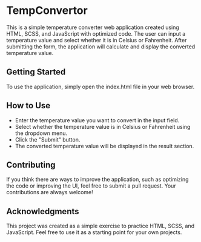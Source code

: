 # TempConvertor

This is a simple temperature converter web application created using HTML, SCSS, and JavaScript with optimized code. The user can input a temperature value and select whether it is in Celsius or Fahrenheit. After submitting the form, the application will calculate and display the converted temperature value.

## Getting Started
To use the application, simply open the index.html file in your web browser.

## How to Use
- Enter the temperature value you want to convert in the input field.
- Select whether the temperature value is in Celsius or Fahrenheit using the dropdown menu.
- Click the "Submit" button.
- The converted temperature value will be displayed in the result section.

## Contributing
If you think there are ways to improve the application, such as optimizing the code or improving the UI, feel free to submit a pull request. Your contributions are always welcome!

## Acknowledgments
This project was created as a simple exercise to practice HTML, SCSS, and JavaScript. Feel free to use it as a starting point for your own projects.
